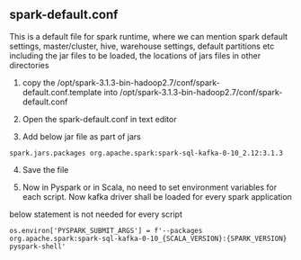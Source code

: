 ## spark-default.conf 


This is a default file for spark runtime, where we can mention spark default settings,
master/cluster, hive, warehouse settings, default partitions etc including the jar files to be loaded, the locations of  jars files in other directories

1. copy the /opt/spark-3.1.3-bin-hadoop2.7/conf/spark-default.conf.template into /opt/spark-3.1.3-bin-hadoop2.7/conf/spark-default.conf

2. Open the spark-default.conf in text editor

3. Add below jar file as part of jars

```
spark.jars.packages org.apache.spark:spark-sql-kafka-0-10_2.12:3.1.3
```

4. Save the file

5. Now in Pyspark or in Scala, no need to set environment variables for each script. Now kafka driver shall be loaded for every spark application

below statement is not needed for every script

```
os.environ['PYSPARK_SUBMIT_ARGS'] = f'--packages org.apache.spark:spark-sql-kafka-0-10_{SCALA_VERSION}:{SPARK_VERSION} pyspark-shell'
```